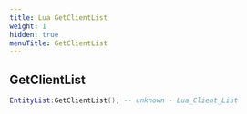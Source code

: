 ```yaml
---
title: Lua GetClientList
weight: 1
hidden: true
menuTitle: GetClientList
---
```

## GetClientList
```lua
EntityList:GetClientList(); -- unknown - Lua_Client_List
```